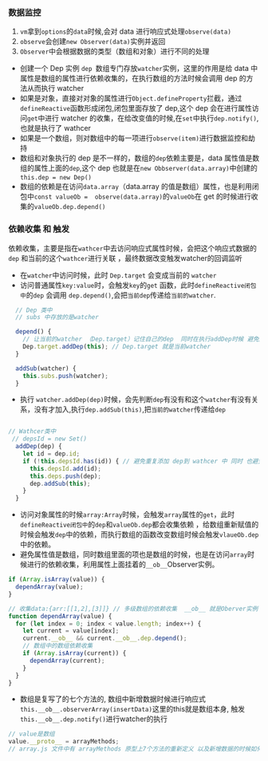 ### 数据监控

1. `vm`拿到`options`的`data`时候,会对 data 进行响应式处理`observe(data)`
2. `observe`会创建`new Observer(data)`实例并返回
3. `Observer`中会根据数据的类型（数组和对象）进行不同的处理

- 创建一个 Dep 实例 `dep `数组专门存放`watcher`实例，这里的作用是给 data 中属性是数组的属性进行依赖收集的，在执行数组的方法时候会调用 dep 的方法从而执行 watcher
- 如果是对象，直接对对象的属性进行`Object.defineProperty`拦截，通过`defineReactive`函数形成闭包,闭包里面存放了 dep,这个 dep 会在进行属性访问`get`中进行 watcher 的收集，在给改变值的时候,在`set`中执行`dep.notify()`,也就是执行了 wathcer
- 如果是一个数组，则对数组中的每一项进行`observe(item)`进行数据监控和劫持
- 数组和对象执行的 dep 是不一样的，数组的`dep`依赖主要是，data 属性值是数组的属性上面的`dep`,这个 dep 也就是在`new Obbserver(data.array)`中创建的`this.dep = new Dep()`
- 数组的依赖是在访问`data.array`（data.array 的值是数组）属性，也是利用闭包中`const valueOb =  observe(data.array)`的`valueOb`在 get 的时候进行收集的`valueOb.dep.depend()`

### 依赖收集  和 触发

依赖收集，主要是指在`wathcer`中去访问响应式属性时候，会把这个响应式数据的`dep` 和当前的这个`wathcer`进行关联 ，最终数据改变触发watcher的回调监听

- 在`watcher`中访问时候，此时 `Dep.target` 会变成当前的 `watcher`
- 访问普通属性`key:value`时，会触发`key`的`get` 函数，此时`defineReactive闭包中`的`dep` 会调用 `dep.depend()`,会把`当前dep`传递给`当前的watcher`.

```js
  // Dep 类中
  // subs 中存放的是watcher

  depend() {
    // 让当前的watcher （Dep.target）记住自己的dep  同时在执行addDep时候 避免放入重复的dep
    Dep.target.addDep(this); // Dep.target 就是当前watcher
  }

  addSub(watcher) {
    this.subs.push(watcher);
  }


```

- 执行 `watcher.addDep(dep)`时候，会先判断`dep`有没有和这个`watcher`有没有关系，没有才加入,执行`dep.addSub(this)`,把`当前的watcher`传递给`dep`

```js

// Wathcer类中
 // depsId = new Set()
  addDep(dep) {
    let id = dep.id;
    if (!this.depsId.has(id)) { // 避免重复添加 dep到 wathcer 中 同时 也避免了同一个watcher被多次加入dep中
      this.depsId.add(id);
      this.deps.push(dep);
      dep.addSub(this);
    }
  }

```

- 访问对象属性的时候`array:Array`时候，会触发`array`属性的`get`，此时`defineReactive闭包中`的`dep`和`valueOb.dep`都会收集依赖 ，给数组重新赋值的时候会触发`dep`中的依赖，而执行数组的函数改变数组时候会触发`vlaueOb.dep`中的依赖。
- 避免属性值是数组，同时数组里面的项也是数组的时候，也是在访问`array`时候进行的依赖收集，利用属性上面挂着的`__ob__`Observer实例。

```js
if (Array.isArray(value)) {
  dependArray(value);
}

// 收集data:{arr:[[1,2],[3]]} // 多级数组的依赖收集  __ob__ 就是Oberver实例
function dependArray(value) {
  for (let index = 0; index < value.length; index++) {
    let current = value[index];
    current.__ob__ && current.__ob__.dep.depend();
    // 数组中的数组依赖收集
    if (Array.isArray(current)) {
      dependArray(current);
    }
  }
}
```
- 数组是复写了的七个方法的, 数组中新增数据时候进行响应式`this.__ob__.observerArray(insertData)`这里的this就是数组本身, 触发 `this.__ob__.dep.notify()`进行watcher的执行
```js 
// value是数组
value.__proto__ = arrayMethods;
// array.js 文件中有 arrayMethods 原型上7个方法的重新定义 以及新增数据的时候如何响应式，方法执行的时候调用dep,


```

